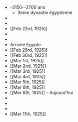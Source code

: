 - -3150--2700 ans
	- 3eme dynastie égyptienne
-
-
- [[Feb 22rd, 1925]]
-
-
- Arrivée Egypte
- [[Feb 26rd, 1925]]
- [[Feb 30rd, 1925]]
- [[Mar 1st, 1925]]
- [[Mar 2nd, 1925]]
- [[Mar 3rd, 1925]]
- [[Mar 4rd, 1925]]
- [[Mar 5th, 1925]]
- [[Mar 6th, 1925]]
- [[Mer 6th, 1925]] - Aujourd'hui
-
-
-
- [[Mar 11th, 1925]]